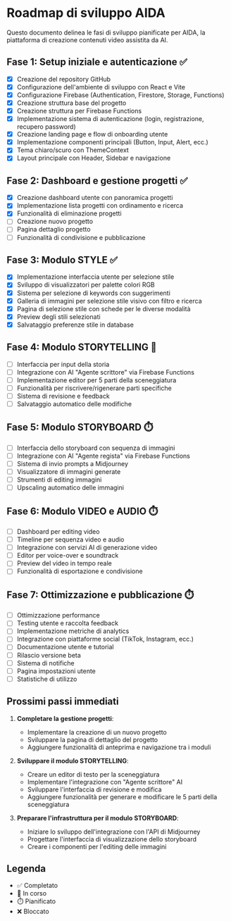 # Roadmap di sviluppo AIDA

Questo documento delinea le fasi di sviluppo pianificate per AIDA, la piattaforma di creazione contenuti video assistita da AI.

## Fase 1: Setup iniziale e autenticazione ✅

- [x] Creazione del repository GitHub
- [x] Configurazione dell'ambiente di sviluppo con React e Vite
- [x] Configurazione Firebase (Authentication, Firestore, Storage, Functions)
- [x] Creazione struttura base del progetto
- [x] Creazione struttura per Firebase Functions
- [x] Implementazione sistema di autenticazione (login, registrazione, recupero password)
- [x] Creazione landing page e flow di onboarding utente
- [x] Implementazione componenti principali (Button, Input, Alert, ecc.)
- [x] Tema chiaro/scuro con ThemeContext
- [x] Layout principale con Header, Sidebar e navigazione

## Fase 2: Dashboard e gestione progetti ✅

- [x] Creazione dashboard utente con panoramica progetti
- [x] Implementazione lista progetti con ordinamento e ricerca
- [x] Funzionalità di eliminazione progetti
- [ ] Creazione nuovo progetto
- [ ] Pagina dettaglio progetto
- [ ] Funzionalità di condivisione e pubblicazione

## Fase 3: Modulo STYLE ✅

- [x] Implementazione interfaccia utente per selezione stile
- [x] Sviluppo di visualizzatori per palette colori RGB
- [x] Sistema per selezione di keywords con suggerimenti
- [x] Galleria di immagini per selezione stile visivo con filtro e ricerca
- [x] Pagina di selezione stile con schede per le diverse modalità
- [x] Preview degli stili selezionati
- [x] Salvataggio preferenze stile in database

## Fase 4: Modulo STORYTELLING 🔄

- [ ] Interfaccia per input della storia
- [ ] Integrazione con AI "Agente scrittore" via Firebase Functions
- [ ] Implementazione editor per 5 parti della sceneggiatura
- [ ] Funzionalità per riscrivere/rigenerare parti specifiche
- [ ] Sistema di revisione e feedback
- [ ] Salvataggio automatico delle modifiche

## Fase 5: Modulo STORYBOARD ⏱️

- [ ] Interfaccia dello storyboard con sequenza di immagini
- [ ] Integrazione con AI "Agente regista" via Firebase Functions
- [ ] Sistema di invio prompts a Midjourney
- [ ] Visualizzatore di immagini generate
- [ ] Strumenti di editing immagini
- [ ] Upscaling automatico delle immagini

## Fase 6: Modulo VIDEO e AUDIO ⏱️

- [ ] Dashboard per editing video
- [ ] Timeline per sequenza video e audio
- [ ] Integrazione con servizi AI di generazione video
- [ ] Editor per voice-over e soundtrack
- [ ] Preview del video in tempo reale
- [ ] Funzionalità di esportazione e condivisione

## Fase 7: Ottimizzazione e pubblicazione ⏱️

- [ ] Ottimizzazione performance
- [ ] Testing utente e raccolta feedback
- [ ] Implementazione metriche di analytics
- [ ] Integrazione con piattaforme social (TikTok, Instagram, ecc.)
- [ ] Documentazione utente e tutorial
- [ ] Rilascio versione beta
- [ ] Sistema di notifiche
- [ ] Pagina impostazioni utente
- [ ] Statistiche di utilizzo

## Prossimi passi immediati

1. **Completare la gestione progetti**:
   - Implementare la creazione di un nuovo progetto
   - Sviluppare la pagina di dettaglio del progetto
   - Aggiungere funzionalità di anteprima e navigazione tra i moduli

2. **Sviluppare il modulo STORYTELLING**:
   - Creare un editor di testo per la sceneggiatura
   - Implementare l'integrazione con "Agente scrittore" AI
   - Sviluppare l'interfaccia di revisione e modifica
   - Aggiungere funzionalità per generare e modificare le 5 parti della sceneggiatura

3. **Preparare l'infrastruttura per il modulo STORYBOARD**:
   - Iniziare lo sviluppo dell'integrazione con l'API di Midjourney
   - Progettare l'interfaccia di visualizzazione dello storyboard
   - Creare i componenti per l'editing delle immagini

## Legenda

- ✅ Completato
- 🔄 In corso
- ⏱️ Pianificato
- ❌ Bloccato
